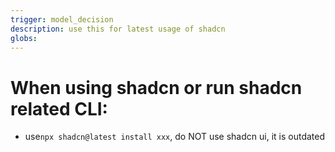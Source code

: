 ```yaml
---
trigger: model_decision
description: use this for latest usage of shadcn
globs:
---
```


# When using shadcn or run shadcn related CLI:

- use`npx shadcn@latest install xxx`, do NOT use shadcn ui, it is outdated
